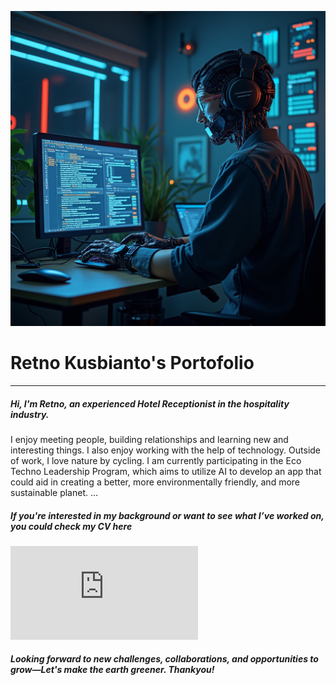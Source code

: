 ![alt text](https://github.com/retno-kusbianto/portofolio-retno-kusbianto/blob/main/CV-pdf/ETL%20Retno.jpg?raw=true)
# Retno Kusbianto's Portofolio
---
##### Hi, I'm Retno, an experienced Hotel Receptionist in the hospitality industry.
I enjoy meeting people, building relationships and learning new and interesting things.
I also enjoy working with the help of technology.
Outside of work, I love nature by cycling.
I am currently participating in the Eco Techno Leadership Program, which aims to utilize AI to develop an app that could aid in creating a better, more environmentally friendly, and more sustainable planet.
...
##### If you're interested in my background or want to see what I’ve worked on, you could check my CV here 
![Retno Kusbianto's CV](https://github.com/retno-kusbianto/portofolio-retno-kusbianto/blob/main/CV-pdf/CV%20Kerja%20Retno.%20K.pdf)
##### Looking forward to new challenges, collaborations, and opportunities to grow—Let's make the earth greener. Thankyou!
